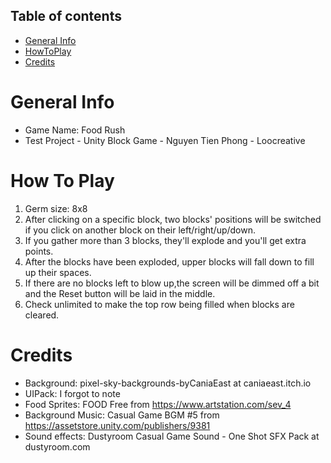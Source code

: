 ## Table of contents
* [General Info](#general-info)
* [HowToPlay](#how-top-lay)
* [Credits](#credits)

# General Info
* Game Name: Food Rush
* Test Project - Unity Block Game - Nguyen Tien Phong - Loocreative

# How To Play
1. Germ size: 8x8
2. After clicking on a specific block, two blocks' positions will be switched if you click on another block on their left/right/up/down.
3. If you gather more than 3 blocks, they'll explode and you'll get extra points.
4. After the blocks have been exploded, upper blocks will fall down to fill up their spaces.
5. If there are no blocks left to blow up,the screen will be dimmed off a bit and  the Reset button will be laid in the middle.
6. Check unlimited to make the top row being filled when blocks are cleared.

# Credits
* Background: pixel-sky-backgrounds-byCaniaEast at caniaeast.itch.io
* UIPack: I forgot to note
* Food Sprites: FOOD Free from https://www.artstation.com/sev_4
* Background Music: Casual Game BGM #5 from https://assetstore.unity.com/publishers/9381
* Sound effects: Dustyroom Casual Game Sound - One Shot SFX Pack at dustyroom.com
